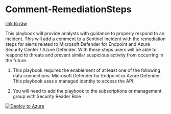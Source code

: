 # Comment-RemediationSteps

[link to raw](#https://raw.githubusercontent.com/Azure/Azure-Sentinel/master/Playbooks/Comment-RemediationSteps/azuredeploy_incident.json)


This playbook will provide analysts with guidance to properly respond to an incident. This will add a comment to a Sentinel Incident with the remediation steps for alerts related to Microsoft Defender for Endpoint and Azure Security Center / Azure Defender. With these steps users will be able to respond to threats and prevent similar suspicious activity from occurring in the future.


1. This playbook requires the enablement of at least one of the following data connections: Microsoft Defender for Endpoint or Azure Defender. This playbook uses a managed identity to access the API.

2. You will need to add the playbook to the subscriptions or management group with Security Reader Role

[![Deploy to Azure](https://aka.ms/deploytoazurebutton)](https://portal.azure.com/#create/Microsoft.Template/uri/https%3A%2F%2Fraw.githubusercontent.com%2FAzure%2FAzure-Sentinel%2Fmaster%2FPlaybooks%2FComment-RemediationSteps%2Fazuredeploy_incident.json)
